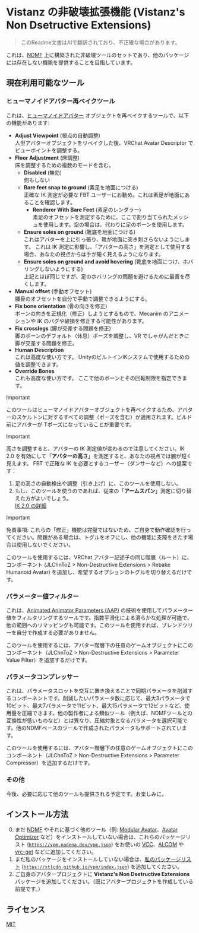 # Vistanz の非破壊拡張機能 (Vistanz's Non Dsetructive Extensions)

> このReadme文書はAIで翻訳されており、不正確な場合があります。

これは、[NDMF](https://ndmf.nadena.dev/) 上に構築された非破壊ツールのセットであり、他のパッケージには存在しない機能を提供することを目指しています。

## 現在利用可能なツール

### ヒューマノイドアバター再ベイクツール

これは、[ヒューマノイドアバター](https://docs.unity3d.com/2022.3/Documentation/Manual/AvatarCreationandSetup.html) オブジェクトを再ベイクするツールで、以下の機能があります:

- **Adjust Viewpoint** (視点の自動調整)  
  人型アバターオブジェクトをリベイクした後、VRChat Avatar Descriptor でビューポイントを調整する。
- **Floor Adjustment** (床調整)  
  床を調整するための複数のモードを含む。  
  - **Disabled** (無効)  
    何もしない
  - **Bare feet snap to ground** (素足を地面につける)  
    正確な IK 測定が必要な FBT ユーザーにお勧め。これは素足が地面にあることを確認します。
    - **Renderer With Bare Feet** (素足のレンダラー)  
      素足のオフセットを測定するために、ここで割り当てられたメッシュを使用します。空の場合は、代わりに足のボーンを使用します。
  - **Ensure soles on ground** (靴底を地面につける)  
    これはアバターを上に引っ張り、靴が地面に突き刺さらないようにします。
    これは IK 測定に影響し、「アバターの高さ」を測定として使用する場合、あなたの視点からは手が短く見えるようになります。
  - **Ensure soles on ground and avoid hovering** (靴底を地面につけ、ホバリングしないようにする)  
    上記とほぼ同じですが、足のホバリングの問題を避けるために最善を尽くします。
- **Manual offset** (手動オフセット)  
  腰骨のオフセットを自分で手動で調整できるようにする。
- **Fix bone orientation** (骨の向きを修正)  
  ボーンの向きを正規化（修正）しようとするもので、Mecanim のアニメーションや IK のバグや破損を修正する可能性があります。
- **Fix crosslegs** (脚が交差する問題を修正)  
  脚のボーンのデフォルト（休息）ポーズを調整し、VR でしゃがんだときに脚が交差する問題を修正。
- **Human Description**  
  これは高度な使い方です。
  UnityのビルトインIKシステムで使用するための値を調整できます。
- **Override Bones**  
  これも高度な使い方です。
  ここで他のボーンとその回転制限を指定できます。

> [!IMPORTANT]  
> このツールはヒューマノイドアバターオブジェクトを再ベイクするため、アバターのスケルトンに対するすべての調整（ポーズを含む）が適用されます。ビルド前にアバターが Tポーズになっていることが重要です。

> [!IMPORTANT]
> 高さを調整すると、アバターの IK 測定値が変わるので注意してください。IK 2.0 を有効にして「**アバターの高さ**」を測定すると、あなたの視点では腕が短く見えます。
> FBT で正確な IK を必要とするユーザー（ダンサーなど）への提案です：
> 1. 足の高さの自動検出や調整（引き上げ）に、このツールを使用しない。
> 2. もし、このツールを使うのであれば、従来の「**アームスパン**」測定に切り替えた方がよいでしょう。  
> [IK 2.0 の詳細](https://docs.vrchat.com/docs/ik-20-features-and-options)

> [!IMPORTANT]  
> 免責事項: これらの「修正」機能は完璧ではないため、ご自身で動作確認を行ってください。問題がある場合は、トグルをオフにし、他の機能に支障をきたす場合は使用しないでください。

このツールを使用するには、VRChat アバター記述子の同じ階層（ルート）に、コンポーネント (JLChnToZ > Non-Destructive Extensions > Rebake Humanoid Avatar) を追加し、希望するオプションのトグルを切り替えるだけです。

### パラメーター値フィルター

これは、[Animated Animator Parameters (AAP)](https://vrc.school/docs/Other/AAPs) の技術を使用してパラメーター値をフィルタリングするツールです。指数平滑化による滑らかな処理が可能で、他の範囲へのリマッピングも可能です。このツールを使用すれば、ブレンドツリーを自分で作成する必要がありません。

このツールを使用するには、アバター階層下の任意のゲームオブジェクトにこのコンポーネント（JLChnToZ > Non-Destructive Extensions > Parameter Value Filter）を追加するだけです。

### パラメータコンプレッサー

これは、パラメータスロットを交互に置き換えることで同期パラメータを削減するコンポーネントです。削減したいパラメータ数に応じて、最大3パラメータで10ビット、最大7パラメータで11ビット、最大15パラメータで12ビットなど、使用量を圧縮できます。他の製作者による類似ツール（例えば、NDMFツールとの互換性が低いものなど）とは異なり、圧縮対象となるパラメータを選択可能です。他のNDMFベースのツールで作成されたパラメータもサポートされています。

このツールを使用するには、アバター階層下の任意のゲームオブジェクトにこのコンポーネント（JLChnToZ > Non-Destructive Extensions > Parameter Compressor）を追加するだけです。

### その他

今後、必要に応じて他のツールも提供される予定です。お楽しみに。

## インストール方法

0. まだ [NDMF](https://ndmf.nadena.dev/) やそれに基づく他のツール（例: [Modular Avatar](https://modular-avatar.nadena.dev/)、[Avatar Optimizer](https://vpm.anatawa12.com/avatar-optimizer/) など）をインストールしていない場合は、これらのパッケージリスト ([`https://vpm.nadena.dev/vpm.json`](vcc://vpm/addRepo?url=https://vpm.nadena.dev/vpm.json)) をお使いの [VCC](https://vcc.docs.vrchat.com/)、[ALCOM](https://vrc-get.anatawa12.com/alcom/) や [vrc-get](https://github.com/vrc-get/vrc-get) などに追加してください。  
1. まだ私のパッケージをインストールしていない場合は、[私のパッケージリスト](https://xtlcdn.github.io/vpm/) ([`https://xtlcdn.github.io/vpm/index.json`](vcc://vpm/addRepo?url=https://xtlcdn.github.io/vpm/index.json)) を追加してください。  
2. ご自身のアバタープロジェクトに **Vistanz's Non Dsetructive Extensions** パッケージを追加してください。（既にアバタープロジェクトを作成している前提です。）

## ライセンス

[MIT](LICENSE)